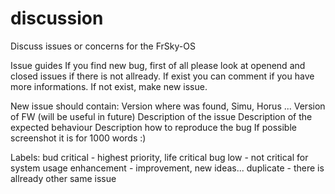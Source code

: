 # discussion
Discuss issues or concerns for the FrSky-OS

Issue guides
If you find new bug, first of all please look at openend and closed issues if there is not allready.
If exist you can comment if you have more informations. 
If not exist, make new issue. 

New issue should contain:
Version where was found, Simu, Horus ...
Version of FW (will be useful in future)
Description of the issue 
Description of the expected behaviour 
Description how to reproduce the bug
If possible screenshot it is for 1000 words :) 



Labels: 
bud critical - highest priority, life critical 
bug low - not critical for system usage
enhancement - improvement, new ideas...
duplicate - there is allready other same issue






